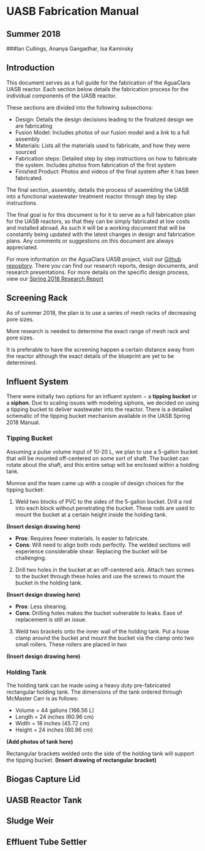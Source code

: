 # UASB Fabrication Manual

## Summer 2018

###Ian Cullings, Ananya Gangadhar, Isa Kaminsky

## Introduction

This document serves as a full guide for the fabrication of the AguaClara UASB reactor.  Each section below details the fabrication process for the individual components of the UASB reactor.  

These sections are divided into the following subsections:
* Design: Details the design decisions leading to the finalized design we are fabricating
* Fusion Model: Includes photos of our fusion model and a link to a full assembly
* Materials: Lists all the materials used to fabricate, and how they were sourced
* Fabrication steps: Detailed step by step instructions on how to fabricate the system.  Includes photos from fabrication of the first system
* Finished Product: Photos and videos of the final system after it has been fabricated.

The final section, assembly, details the process of assembling the UASB into a functional wastewater treatment reactor through step by step instructions.

The final goal is for this document is for it to serve as a full fabrication plan for the UASB reactors, so that they can be simply fabricated at low costs and installed abroad.  As such it will be a working document that will be constantly being updated with the latest changes in design and fabrication plans.  Any comments or suggestions on this document are always appreciated.

For more information on the AguaClara UASB project, visit our [Github repository](https://github.com/AguaClara/UASB).  There you can find our research reports, design documents, and research presentations.  For more details on the specific design process, view our [Spring 2018 Research Report](https://github.com/AguaClara/UASB/blob/master/UASB_Manual_Spring2018.md)

## Screening Rack
As of summer 2018, the plan is to use a series of mesh racks of decreasing pore sizes.

More research is needed to determine the exact range of mesh rack and pore sizes.

It is preferable to have the screening happen a certain distance away from the reactor although the exact details of the blueprint are yet to be determined.

## Influent System


There were initially two options for an influent system $-$ a **tipping bucket** or a **siphon**. Due to scaling issues with modeling siphons, we decided on using a tipping bucket to deliver wastewater into the reactor.
There is a detailed schematic of the tipping bucket mechanism available in the UASB Spring 2018 Manual.

### Tipping Bucket
Assuming a pulse volume input of 10-20 L, we plan to use a 5-gallon bucket that will be mounted off-centered on some sort of shaft. The bucket can rotate about the shaft, and this entire setup will be enclosed within a holding tank.

Monroe and the team came up with a couple of design choices for the tipping bucket:

1. Weld two blocks of PVC to the sides of the 5-gallon bucket. Drill a rod into each block without penetrating the bucket. These rods are used to mount the bucket at a certain height inside the holding tank.

**(Insert design drawing here)**

   * **Pros**: Requires fewer materials. Is easier to fabricate.
   * **Cons**: Will need to align both rods perfectly. The welded sections will experience considerable shear. Replacing the bucket will be challenging.

2. Drill two holes in the bucket at an off-centered axis. Attach two screws to the bucket through these holes and use the screws to mount the bucket in the holding tank.

**(Insert design drawing here)**

* **Pros**: Less shearing.
* **Cons**: Drilling holes makes the bucket vulnerable to leaks. Ease of replacement is still an issue.

3. Weld two brackets onto the inner wall of the holding tank. Put a hose clamp around the bucket and mount the bucket via the clamp onto two small rollers. These rollers are placed in two

**(Insert design drawing here)**



### Holding Tank
The holding tank can be made using a heavy duty pre-fabricated rectangular holding tank. The dimensions of the tank ordered through McMaster Carr is as follows:
* Volume = 44 gallons (166.56 L)
* Length = 24 inches (60.96 cm)
* Width = 18 inches (45.72 cm)
* Height =  24 inches (60.96 cm)

**(Add photos of tank here)**


Rectangular brackets welded onto the side of the holding tank will support the tipping bucket.
**(Insert drawing of rectangular bracket)**

## Biogas Capture Lid

## UASB Reactor Tank

## Sludge Weir

## Effluent Tube Settler
